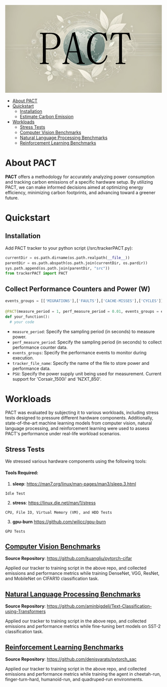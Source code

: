 ![banner](src/Banner1.jpg)

- [About PACT ](#about-codecarbon-)
- [Quickstart ](#quickstart-)
    - [Installation ](#installation-)
    - [Estimate Carbon Emission ](#start-to-estimate-your-impact-)
- [Workloads ](#workloads-)
    - [Stress Tests ](#stress-tests-)
    - [Computer Vision Benchmarks ](#cv-bm-)
    - [Natural Language Processing Benchmarks ](#nlp-bm-)
    - [Reinforcement Learning Benchmarks ](#rl-bm-)

# About PACT

**PACT** offers a methodology for accurately analyzing power consumption and tracking carbon emissions of a specific hardware setup. By utilizing PACT, we can make informed decisions aimed at optimizing energy efficiency, minimizing carbon footprints, and advancing toward a greener future.


# Quickstart

## Installation

Add PACT tracker to your python script (/src/trackerPACT.py):

```python
currentDir = os.path.dirname(os.path.realpath(__file__))
parentDir = os.path.abspath(os.path.join(currentDir, os.pardir))
sys.path.append(os.path.join(parentDir, "src"))
from trackerPACT import PACT
```

## Collect Performance Counters and Power (W)

```python
events_groups = [['MIGRATIONS'],['FAULTS'],['CACHE-MISSES'],['CYCLES']]

@PACT(measure_period = 1, perf_measure_period = 0.01, events_groups = events_groups, tracker_file_name = "./PACT.csv", PSU = "Corsair_1500i")
def your_function():
  # your code
  ```

- `measure_period`: Specify the sampling period (in seconds) to measure power.
- `perf_measure_period`: Specify the sampling period (in seconds) to collect performance counter data.
- `events_groups`: Specify the performance events to monitor during execution.
- `tracker_file_name`: Specify the name of the file to store power and performance data.
- `PSU`: Specify the power supply unit being used for measurement. Current support for 'Corsair_1500i' and 'NZXT_850'.

# Workloads

PACT was evaluated by subjecting it to various workloads, including stress tests designed to pressure different hardware components. Additionally, state-of-the-art machine learning models from computer vision, natural language processing, and reinforcement learning were used to assess PACT's performance under real-life workload scenarios.

## Stress Tests

We stressed various hardware components using the following tools:

#### Tools Required:
1) **sleep**: https://man7.org/linux/man-pages/man3/sleep.3.html
```
Idle Test
```
2) **stress**: https://linux.die.net/man/1/stress
```
CPU, File IO, Virtual Memory (VM), and HDD Tests
```

3) **gpu-burn** https://github.com/wilicc/gpu-burn
```
GPU Tests
```

## [Computer Vision Benchmarks](CV)
**Source Repository**: https://github.com/kuangliu/pytorch-cifar

Applied our tracker to training script in the above repo, and collected emissions and performance metrics while training DenseNet, VGG, ResNet, and MobileNet on CIFAR10 classification task.

## [Natural Language Processing Benchmarks](NLP)

**Source Repository**: https://github.com/aminbigdeli/Text-Classification-using-Transformers

Applied our tracker to training script in the above repo, and collected emissions and performance metrics while fine-tuning bert models on SST-2 classification task.

## [Reinforcement Learning Benchmarks](RL)

**Source Repository**: https://github.com/denisyarats/pytorch_sac

Applied our tracker to training script in the above repo, and collected emissions and performance metrics while training the agent in cheetah-run, finger-turn-hard, humanoid-run, and quadruped-run environments.
